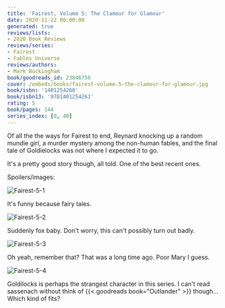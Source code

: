 ```yaml
---
title: 'Fairest, Volume 5: The Clamour for Glamour'
date: 2020-11-22 00:00:00
generated: true
reviews/lists:
- 2020 Book Reviews
reviews/series:
- Fairest
- Fables Universe
reviews/authors:
- Mark Buckingham
book/goodreads_id: 23846750
cover: /embeds/books/fairest-volume-5-the-clamour-for-glamour.jpg
book/isbn: '1401254268'
book/isbn13: '9781401254261'
rating: 5
book/pages: 144
series_index: [0, 40]
---
```

Of all the the ways for Fairest to end, Reynard knocking up a random mundie girl, a murder mystery among the non-human fables, and the final tale of Goldielocks was not where I expected it to go.  

It's a pretty good story though, all told. One of the best recent ones.  

<!--more-->

Spoilers/images:  

![Fairest-5-1](/embeds/books/attachments/fairest-5-1.jpg)  

It's funny because fairy tales.  

![Fairest-5-2](/embeds/books/attachments/fairest-5-2.jpg)  

Suddenly fox baby. Don't worry, this can't possibly turn out badly.  

![Fairest-5-3](/embeds/books/attachments/fairest-5-3.jpg)  

Oh yeah, remember that? That was a long time ago. Poor Mary I guess.  

![Fairest-5-4](/embeds/books/attachments/fairest-5-4.jpg)  

Goldilocks is perhaps the strangest character in this series. I can't read sassenach without think of {{< goodreads book="Outlander" >}} though... Which kind of fits?